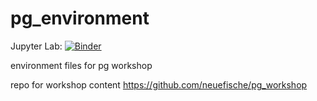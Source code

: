 # pg_environment

Jupyter Lab:
[![Binder](https://mybinder.org/badge_logo.svg)](https://mybinder.org/v2/gh/adriz-nf/pg_environment_clone/main?urlpath=git-pull%3Frepo%3Dhttps%253A%252F%252Fgithub.com%252Fneuefische%252Fpg_workshop%26urlpath%3Dtree%252Fpg_workshop%252F%26branch%3Dmain
)

environment files for pg workshop

repo for workshop content https://github.com/neuefische/pg_workshop

